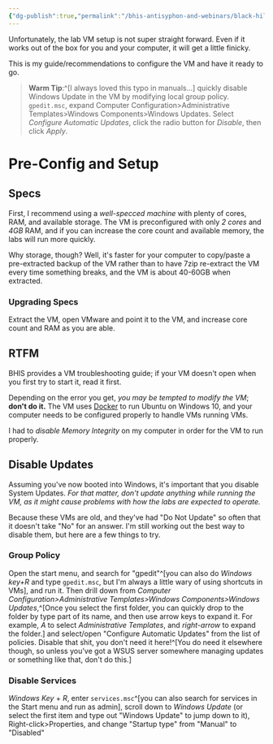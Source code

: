 ```yaml
---
{"dg-publish":true,"permalink":"/bhis-antisyphon-and-webinars/black-hills-soc-core/labs/00-bhis-socc-lab-config/"}
---
```


Unfortunately, the lab VM setup is not super straight forward. Even if it works out of the box for you and your computer, it will get a little finicky.

This is my guide/recommendations to configure the VM and have it ready to go.

> **Warm Tip**:^[I always loved this typo in manuals...] quickly disable Windows Update in the VM by modifying local group policy. `gpedit.msc`, expand Computer Configuration>Administrative Templates>Windows Components>Windows Updates.
> Select *Configure Automatic Updates*, click the radio button for *Disable*, then click *Apply*.

# Pre-Config and Setup
## Specs
First, I recommend using a *well-specced machine* with plenty of cores, RAM, and available storage. The VM is preconfigured with only *2 cores* and *4GB* RAM, and if you can increase the core count and available memory, the labs will run more quickly.

Why storage, though? Well, it's faster for your computer to copy/paste a pre-extracted backup of the VM rather than to have 7zip re-extract the VM every time something breaks, and the VM is about 40-60GB when extracted. 
### Upgrading Specs
Extract the VM, open VMware and point it to the VM, and increase core count and RAM as you are able.

## RTFM
BHIS provides a VM troubleshooting guide; if your VM doesn't open when you first try to start it, read it first. 

Depending on the error you get, *you may be tempted to modify the VM*; **don't do it.** The VM uses [Docker](https://www.docker.com/) to run Ubuntu on Windows 10, and your computer needs to be configured properly to handle VMs running VMs. 

I had to *disable Memory Integrity* on my computer in order for the VM to run properly.
## Disable Updates
Assuming you've now booted into Windows, it's important that you disable System Updates. *For that matter, don't update anything while running the VM, as it might cause problems with how the labs are expected to operate.*

Because these VMs are old, and they've had "Do Not Update" so often that it doesn't take "No" for an answer. I'm still working out the best way to disable them, but here are a few things to try.

### Group Policy

Open the start menu, and search for "gpedit"^[you can also do *Windows key+R* and type `gpedit.msc`, but I'm always a little wary of using shortcuts in VMs], and run it. Then drill down from *Computer Configuration>Administrative Templates>Windows Components>Windows Updates*,^[Once you select the first folder, you can quickly drop to the folder by type part of its name, and then use arrow keys to expand it. For example, *A* to select *Administrative Templates*, and *right-arrow* to expand the folder.] and select/open "Configure Automatic Updates" from the list of policies. Disable that shit, you don't need it here!^[You do need it elsewhere though, so unless you've got a WSUS server somewhere managing updates or something like that, don't do this.] 

### Disable Services

*Windows Key* + *R*, enter `services.msc`^[you can also search for services in the Start menu and run as admin], scroll down to *Windows Update* (or select the first item and type out "Windows Update" to jump down to it), Right-click>Properties, and change "Startup type" from "Manual" to "Disabled"


